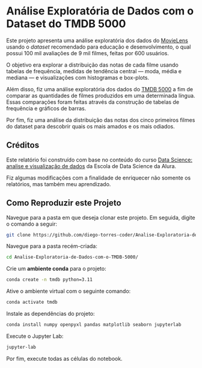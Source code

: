 # Análise Exploratória de Dados com o Dataset do TMDB 5000

Este projeto apresenta uma análise exploratória dos dados do [MovieLens](https://grouplens.org/datasets/movielens/) usando o *dataset* recomendado para educação e desenvolvimento, o qual possui 100 mil avaliações de 9 mil filmes, feitas por 600 usuários. 

O objetivo era explorar a distribuição das notas de cada filme usando tabelas de frequência, medidas de tendência central — moda, média e mediana — e visualizações com histogramas e box-plots.

Além disso, fiz uma análise exploratória dos dados do [TMDB 5000](https://www.kaggle.com/datasets/tmdb/tmdb-movie-metadata?select=tmdb_5000_credits.csv) a fim de comparar as quantidades de filmes produzidos em uma determinada língua. Essas comparações foram feitas através da construção de tabelas de frequência e gráficos de barras.

Por fim, fiz uma análise da distribuição das notas dos cinco primeiros filmes do dataset para descobrir quais os mais amados e os mais odiados.

## Créditos

Este relatório foi construído com base no conteúdo do curso [Data Science: analise e visualização de dados](https://cursos.alura.com.br/course/data-science-primeiros-passos) da Escola de Data Science da Alura.

Fiz algumas modificações com a finalidade de enriquecer não somente os relatórios, mas também meu aprendizado.

## Como Reproduzir este Projeto

Navegue para a pasta em que deseja clonar este projeto. Em seguida, digite o comando a seguir:

```bash
git clone https://github.com/diego-torres-coder/Analise-Exploratoria-de-Dados-com-o-TMDB-5000.git
```
Navegue para a pasta recém-criada:

```bash
cd Analise-Exploratoria-de-Dados-com-o-TMDB-5000/
```

Crie um **ambiente conda** para o projeto:

```bash
conda create -n tmdb python=3.11
```

Ative o ambiente virtual com o seguinte comando:

```bash
conda activate tmdb
```

Instale as dependências do projeto:

```bash
conda install numpy openpyxl pandas matplotlib seaborn jupyterlab
```

Execute o Jupyter Lab:

```bash
jupyter-lab
```
Por fim, execute todas as células do notebook.



